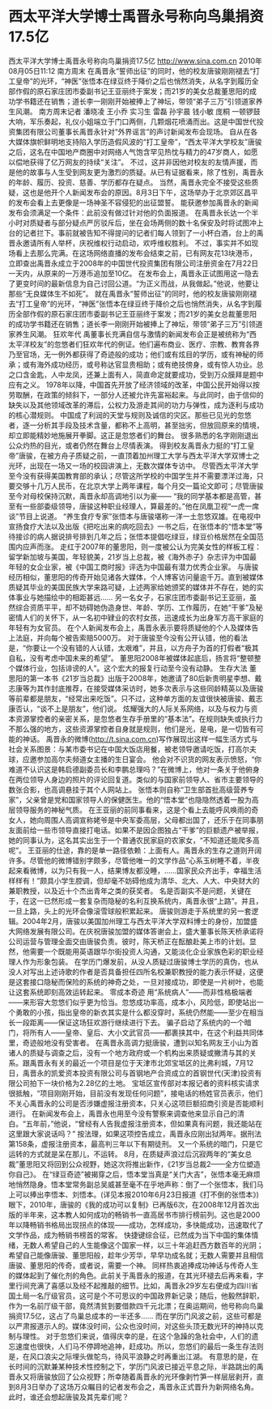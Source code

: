 # 西太平洋大学博士禹晋永号称向鸟巢捐资17.5亿

西太平洋大学博士禹晋永号称向鸟巢捐资17.5亿
http://www.sina.com.cn  2010年08月05日11:12  南方周末
在禹晋永“誓师出征”的同时，他的校友唐骏刚刚褪去“打工皇帝”的光环，“神医”张悟本在绿豆终于降价之后也悄然消失，从名字到履历全部作假的原石家庄团市委副书记王亚丽终于案发；而21岁的美女总裁董思阳的成功学书籍还在销售；道长李一刚刚开始被捧上了神坛，带领“弟子三万”引领道家养生风潮。
南方周末记者 潘晓凌 王小乔 实习生 雷磊 孙宇晨 钱小敏 庞桐
一顿锣鼓大响，军乐奏起，礼仪小姐端立于门口两侧，几颗烟花喷涌而出。这是中国世代投资集团有限公司董事长禹晋永针对“外界谣言”的声讨新闻发布会现场。
自从在各大媒体旗帜鲜明地支持陷入学历造假风波的“打工皇帝”，“西太平洋大学校友”唐骏之后，这名在中国地产商圈中对网络人气饱含罕见热忱与精力的47岁商人，如愿以偿地获得了亿万网友的持续“关注”。
不过，这并非因他对校友的友情声援，而是他的故事与人生受到网友更为激烈的质疑。从已有证据看来，除了性别，禹晋永的年龄、履历、投资、慈善、学历都存在疑点。
当然，禹晋永完全不接受这些质疑，这也是他开个人新闻发布会的原因。8月3日下午，这场举办于北京郊区昌平的发布会看上去更像是一场神圣不容侵犯的出征盟誓。
能获邀参加禹晋永的新闻发布会须满足一个条件：此前没有做过针对他的负面报道。
在禹晋永长达一个半小时对质疑者与部分疑点严厉驳斥后，坐在会场两侧的数十名保安及时将试图冲上台的记者拦下。事前就被告知不得提问的记者们每人领到了一小杯白酒，台上的禹晋永邀请所有人举杯，庆祝维权行动启动，欢呼维权胜利。
不过，事实并不如现场看上去那么完满。在这场网络直播的发布会结束之前，已有网友花13块港币，立即查出禹晋永成立于2008年的中国世代投资集团有限公司注册资金在7月22日一天内，从原来的一万港币追加至10亿。
在发布会上，禹晋永正试图用这一隐去了更变时间的最新信息为自己讨回公道。“为正义而战，从我做起。”他说，他要让那些“无良媒体生不如死”。
就在禹晋永“誓师出征”的同时，他的校友唐骏刚刚褪去“打工皇帝”的光环，“神医”张悟本在绿豆终于降价之后也悄然消失，从名字到履历全部作假的原石家庄团市委副书记王亚丽终于案发；而21岁的美女总裁董思阳的成功学书籍还在销售；道长李一刚刚开始被捧上了神坛，带领“弟子三万”引领道家养生风潮。
狂欢年代
禹董事长充满自信与激情的新闻发布会正是被统称为“西太平洋校友”的忽悠者们狂欢年代的例证。他们遍布商业、医疗、宗教、教育各界乃至官场，无一例外都获得了奇迹般的成功；他们或有炫目的学历，或有神秘的师承；或有海外成功经历，或号称达官显贵相助；或有绝技傍身，或有惊人功业。总之口含金匙，人中龙凤，还兼上面有人，简直命定就要成功，受到万众膜拜是题中应有之义。
1978年以降，中国首先开放了经济领域的改革，中国公民开始得以按劳取酬，在政策的倾斜下，一部分人还被允许先富裕起来。与此同时，由于信仰的缺失以及其他领域改革的滞后，公权力及游走其间的功力与弹性，成为逐利与成功的核心潜规则。
中国成了利润的天堂与规则及诚信的灾区。那些已见光的忽悠者，逐一分析其手段及技术含量，都称不上高明，甚至拙劣，但放回原来的情境，却立即能精妙地施展开拳脚。这正是忽悠者们的舞台。
很多熟悉的名字刚刚退出公众灼热的目光，或者仍然在舞台上尽情表演。
得到校友禹晋永力挺的“打工皇帝”唐骏，在被方舟子质疑之前，一直顶着加州理工大学与西太平洋大学双博士之光环，出现在一场又一场的校园讲演上，无数次媒体专访中。
尽管西太平洋大学至今没有获得美国教育部的承认；尽管这所学校的中国学生并不需要漂洋过海，只要交够十几万人民币，在北京大学上两年课程，每个月交一篇论文即可；尽管唐骏至今对母校保持沉默，禹晋永却高调地引以为豪——
“我的同学基本都是高管，甚至有一些部委级领导，唐骏这种职业经理人，算最差的。”他在凤凰卫视“一虎一席谈”节目上说道。
“养生食疗专家”张悟本与唐骏堪称一洋一土忽悠双雄。在电视中宣扬食疗大法以及出版《把吃出来的病吃回去》一书之后，在张悟本的“悟本堂”等待接诊的病人据说排号排到几年之后；张悟本提倡吃绿豆，绿豆价格居然在全国范围内应声而涨。
走红于2007年的董思阳，则一度被公认为完美女性的样板工程：留学新加坡与美国，年轻貌美，21岁当上总裁，被《海外赤子》杂志评为中国最年轻的女企业家，被《中国工商时报》评选为中国最有潜力优秀企业家。
与唐骏经历相似，董思阳的传奇开始见诸各大媒体，个人博客访问量逾千万。直到被媒体质疑其毕业的美国民族大学来路可疑，上述两家给她颁奖的媒体并不存在，她的实体事业与她描绘中的相距甚远……
另一名女子，石家庄团市委副书记王亚丽，虽然综合资质平平，却不妨碍她伪造身世、年龄、学历、工作履历，在她“干爹”及秘密情人们的关怀下，从一名初中肄业的农村女孩，迅速成长为出身军方高干家庭的年轻有为女官员。
在个人新闻发布会上，禹晋永表示要将质疑他的个人及媒体告上法庭，并向每个被告索赔5000万。
对于唐骏至今没有公开认错，他的看法是，“你要让一个没有错的人认错，太艰难”，并且，以方舟子为首的打假者“极其自私，没有考虑中国未来的希望”。
董思阳2008年被媒体起底后，扬言将“整顿整个媒体行业，包括诽谤的人”。这个宏大的报复行动至今没有动静。
生存大法
董思阳的第一本书《21岁当总裁》出版于2008年，她邀请了80后新贵明星李想、戴志康等为其作封底推荐，在接受媒体采访时，她多次表示与这些同龄精英以及唐骏等前辈都是朋友，“经常出来吃饭”。只不过，这种单方面的友谊很快被唐骏、戴志康否认，“谈不上是朋友”，他们说。
炫耀强大的人际关系网络，以及与权力与资本资源掌控者的亲密关系，是忽悠者生存手册里的“基本法”。在规则缺失或执行力不那么强的地方，这些资源掌控者自身就是规则，他们是光，是电，是一切皆有可能的神话。
禹晋永的微博(http://t.sina.com.cn)写作展现出这样一幅生活方式与社会关系图景：与某市委书记在中国大饭店用餐，被老领导邀请吃饭，打高尔夫球，应邀参加高尔夫频道女主播的生日宴会。
他会对不识货的网友表示愤怒，“你难道不认识这是韩启德副委员长和李鹏总理吗？”在微博上，他对一条关于他俯身在两位领导人身边的照片的评论回复道。类似的与国家前领导人、省市主要领导的数张合影，也高调悬挂于其个人网站上。
张悟本则自称“卫生部首批高级营养专家”，父亲曾是党和国家领导人的保健医生。他的“悟本堂”也隐隐然透着一股为高层领导服务的神秘气质。
在王亚丽的前同事看来，这是个看上去能呼风唤雨的奇女人，她向周围人高调宣称姥爷是中央军委高层，父母都出国了，还乐于在同事朋友面前给一些市领导直接打电话。如果不是因企图独占“干爹”的巨额遗产被举报，她的同事认为，这名其实出生于一个普通农民家庭的农家女，“不知道还能爬多高呢”。
王亚丽的仕途，靠的是单一路径依赖：上面有人。禹晋永的生存之道则开阔许多。尽管他的微博错别字颇多，尽管他唯一的文学作品“心系玉树睡不着，半夜起来看微博，以为只有我一人，结果博友都没睡，……国家民众齐出手，幸福生活样样有！”颇具小学生腔调，但却毫不妨碍他成为清华、北大、人大、中央财大的兼职教授，以及近十个杰出青年之类的获奖者。
名是否副实不是问题，关键在于，在这一已然形成一套复杂而隐秘的名利互换系统内，禹晋永很“上路”。并且，一旦上路，头上的光环会像滚雪球般积累起来。
唐骏则游走于系统里的另一套逻辑。2004年2月，唐骏以美国加州理工与西太平洋大学双料博士的身份，加盟盛大网络发展有限公司。在庆祝唐骏加盟的媒体答谢会上，盛大董事长陈天桥承诺将公司运营与管理全面交由唐骏负责。彼时，陈天桥正在酝酿赴美上市的计划。显然，他需要一个既能用英语跟华尔街投资人沟通，又能淡化企业家族色彩的职业经理人作为形象包装。
在学历门爆发前，从没人质疑过唐骏博士学历的真伪，也从没人对写出上述诗歌的作者是否具备担任四所名校兼职教授的能力表示怀疑，这便是这套接口隐秘而保险的系统的神奇之处，一旦对接成功，即使是一片树叶，也能让这套系统即刻高效运转起来。
零成本奇迹
用“系统病人”——而非性格极端者——来形容大忽悠们似乎更为恰当。忽悠成功率高，成本小，风险低，即使站出一个勇敢的小孩，指出皇帝的新衣其实是什么都没穿时，系统仍然能——至少在相当长一段距离——保证这场狂欢游行继续进行下去。
骗子启动了系统内的一个暗门，将所有人——皇帝、皇后、大小文武官员——都裹挟其中，在这个利益共同体里，奇迹般地没有受害者。
在禹晋永高调力挺唐骏，遭到以知名网友王小山为首诸人的质疑与调查之后，没有一个地方政府或一个机构出来质疑或撇清与其的关系。跟禹晋永有关的最近一个项目是位于天津市北郊宝坻区的比弗利城，7月12日，禹晋永的凯爱资本投资有限公司与首钢地产合资成立的首钢世代(天津)投资有限公司拍下一块价格为2.28亿的土地。
宝坻区宣传部对本报记者的资料核实请求很抵触，“项目刚刚开始，目前没有发现任何问题”，接电话的杨姓官员表示，他们不关心禹晋永的公司是否涉嫌虚报注册资本，只关心这项巨额招商引资是否能顺利进行。
在新闻发布会上，禹晋永也用至今没有警察来调查他来显示自己的清白。“五年前，”他说，“曾经有人告我虚报注册资本，但如果真有问题，我还能站在这里跟大家说话吗？”
按法理，如果这项控告成立，禹晋永应刚出狱两年。据刑法第158条，虚报注册资本，最高判三年以下有期徒刑。
又一个系统的暗门，只是它运转的方式就是呆在那儿，不运转。
8月，在质疑声浪过后沉寂两年的“美女总裁”董思阳又将回到公众视野，她这次将推出新作，《21岁当总裁2——全方位塑造你自己》。
在“绿豆奇迹”被揭穿之后，悟本堂当真是“关门大吉”，张悟本毫无麻烦地悄然隐身。悟本堂常务副总吴威甚至毫不在乎地声称：倒了一个张悟本，我们马上可以捧出李悟本、刘悟本。(详见本报2010年6月23日报道《打不倒的张悟本》)
眼下，2010年，唐骏的《我的成功可以复制》已再版6次，在2008年12月首次出版的半年来，这本教人如何成功的畅销书一直高居书市排行榜前列。这也是2000年以降畅销书格局出现拐点的体现——成功，怎样成功，多快能成功，迅速取代了文学作品，成为畅销书榜首的常客。
快捷键综合征，已然成为当下中国的集体情绪，无数人希望自己的人生能像这个国家一样，以三十年追赶西方数百年的光阴；希望自己能像唐骏、董思阳般，趁年少芳华，早早功成名就；无数人需要并且相信唐骏、董思阳的传奇，或者说，需要一个神。
同样热衷追捧成功神话与传奇人生的媒体起到了催化剂的角色。此前关于禹晋永的报道，在其光环褪去后再来看，字里行间充满了喜感以及经不起推敲的细节。比如，禹晋永29岁左右便成为四川省国土局一名厅级官员，这可是个不可思议的中国政界新记录；随后，他毅然辞职，作为一名前厅级干部，竟然清贫到要借款四千元北漂；在奥运期间，他号称向鸟巢捐资17.5亿，这占了鸟巢总成本的一半还多……
而在学历门风波之前，这些可都是以严肃报道示人的。媒体没时间，公众也没时间，对这些头顶无数光环的神持以克制与理性。
对于忽悠们来说，值得庆幸的是，在这个急躁的急社会中，人们的遗忘速度也很快，人们马不停蹄地追神，赶成功。所以，忽悠们的最后一条生存法则是，在风口浪尖之际埋头做鸵鸟，待风平浪静之时再重出江湖。
有意思的是，在长时间的沉默兼某种技术性控制之下，学历门风波已接近平息之际，半路跳出的禹晋永又将唐骏放回了公众视野；所幸随着禹晋永的光环像剥竹笋一样层层剥开，直到8月3日举办了这场万众瞩目的记者发布会之，禹晋永正式晋升为新网络名角。
此时，谁还会想起唐骏及其先辈们呢？

